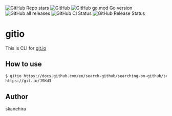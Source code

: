 ![GitHub Repo stars](https://img.shields.io/github/stars/skanehira/gitio?style=social)
![GitHub](https://img.shields.io/github/license/skanehira/gitio)
![GitHub go.mod Go version](https://img.shields.io/github/go-mod/go-version/skanehira/gitio)
![GitHub all releases](https://img.shields.io/github/downloads/skanehira/gitio/total)
![GitHub CI Status](https://img.shields.io/github/workflow/status/skanehira/gitio/ci?label=CI)
![GitHub Release Status](https://img.shields.io/github/workflow/status/skanehira/gitio/Release?label=release)

# gitio
This is CLI for [git.io](https://git.io)

## How to use
```sh
$ gitio https://docs.github.com/en/search-github/searching-on-github/searching-issues-and-pull-requests
https://git.io/JSKd3
```

## Author
skanehira
